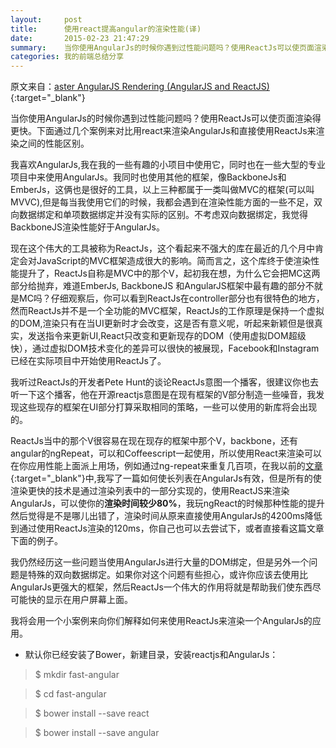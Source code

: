 ```yaml
---
layout:     post
title:      使用react提高angular的渲染性能(译) 
date:       2015-02-23 21:47:29
summary:    当你使用AngularJs的时候你遇到过性能问题吗？使用ReactJs可以使页面渲染得更快。下面通过几个案例来对比用react来渲染AngularJs和直接使用ReactJs来渲染之间的性能区别。  
categories: 我的前端总结分享 
---
```

原文来自：[aster AngularJS Rendering (AngularJS and ReactJS)](http://www.williambrownstreet.net/blog/2014/04/faster-angularjs-rendering-angularjs-and-reactjs/){:target="_blank"}

当你使用AngularJs的时候你遇到过性能问题吗？使用ReactJs可以使页面渲染得更快。下面通过几个案例来对比用react来渲染AngularJs和直接使用ReactJs来渲染之间的性能区别。

我喜欢AngularJs,我在我的一些有趣的小项目中使用它，同时也在一些大型的专业项目中来使用AngularJs。我同时也使用其他的框架，像BackboneJs和EmberJs，这俩也是很好的工具，以上三种都属于一类叫做MVC的框架(可以叫MVVC),但是每当我使用它们的时候，我都会遇到在渲染性能方面的一些不足，双向数据绑定和单项数据绑定并没有实际的区别。不考虑双向数据绑定，我觉得BackboneJS渲染性能好于AngularJs。

现在这个伟大的工具被称为ReactJs，这个看起来不强大的库在最近的几个月中肯定会对JavaScript的MVC框架造成很大的影响。简而言之，这个库终于使渲染性能提升了，ReactJs自称是MVC中的那个V，起初我在想，为什么它会把MC这两部分给抛弃，难道EmberJs, BackboneJS 和AngularJS框架中最有趣的部分不就是MC吗？仔细观察后，你可以看到ReactJs在controller部分也有很特色的地方，然而ReactJs并不是一个全功能的MVC框架，ReactJs的工作原理是保持一个虚拟的DOM,渲染只有在当UI更新时才会改变，这是否有意义呢，听起来新颖但是很真实，发送指令来更新UI,React只改变和更新现存的DOM（使用虚拟DOM超级快），通过虚拟DOM技术变化的差异可以很快的被展现，Facebook和Instagram已经在实际项目中开始使用ReactJs了。

我听过ReactJs的开发者Pete Hunt的谈论ReactJs意图一个播客，很建议你也去听一下这个播客，他在开源reactjs意图是在现有框架的V部分制造一些噪音，我发现这些现存的框架在UI部分打算采取相同的策略，一些可以使用的新库将会出现的。

ReactJs当中的那个V很容易在现在现存的框架中那个V，backbone，还有angular的ngRepeat，可以和Coffeescript一起使用，所以使用React来渲染可以在你应用性能上面派上用场，例如通过ng-repeat来重复几百项，在我以前的[文章](http://www.williambrownstreet.net/blog/2013/07/angularjs-my-solution-to-the-ng-repeat-performance-problem/){:target="_blank"}中,我写了一篇如何使长列表在AngularJs有效，但是所有的使渲染更快的技术是通过渲染列表中的一部分实现的，使用ReactJS来渲染AngularJs，可以使你的**渲染时间较少80%**，我玩ngReact的时候那种性能的提升然后觉得是不是哪儿出错了，渲染时间从原来直接使用AngularJs的4200ms降低到通过使用ReactJs渲染的120ms，你自己也可以去尝试下，或者直接看这篇文章下面的例子。

我仍然经历这一些问题当使用AngularJs进行大量的DOM绑定，但是另外一个问题是特殊的双向数据绑定。如果你对这个问题有些担心，或许你应该去使用比AngularJs更强大的框架，然后ReactJs一个伟大的作用将就是帮助我们使东西尽可能快的显示在用户屏幕上面。

我将会用一个小案例来向你们解释如何来使用ReactJs来渲染一个AngularJs的应用。
 
 - 默认你已经安装了Bower，新建目录，安装reactjs和AngularJs：
  <blockquote>$ mkdir fast-angular</blockquote>  
  <blockquote>$ cd fast-angular</blockquote>  
  <blockquote>$ bower install --save react </blockquote>  
  <blockquote>$ bower install --save angular</blockquote>  
